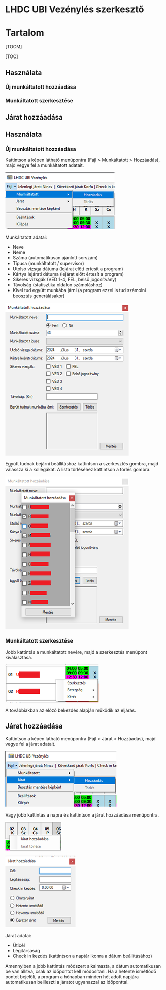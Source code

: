 # LHDC UBI Vezénylés szerkesztő

# Tartalom

[TOCM]

[TOC]

## Használata
### Új munkáltatott hozzáadása
### Munkáltatott szerkesztése
## Járat hozzáadása

## Használata

### Új munkáltatott hozzáadása

Kattintson a képen látható menüpontra (Fájl > Munkáltatott > Hozzáadás), majd vegye fel a munkáltatott adatait.

![](https://github.com/hidvegarpi/DEB/blob/main/IMAGES/add%20employee%201.png)

Munkáltatott adatai:
- Neve
- Neme
- Száma (automatikusan ajánlott sorszám)
- Típusa (munkáltatott / supervisor)
- Utolsó vizsga dátuma (lejárat előtt értesít a program)
- Kártya lejárati dátuma (lejárat előtt értesít a program)
- Sikeres vizsgák (VÉD 1-4, FEL, belső jogosítvány)
- Távolság (statisztika oldalon számoláshoz)
- Kivel tud együtt munkába járni (a program ezzel is tud számolni beosztás generálásakor)

![](https://github.com/hidvegarpi/DEB/blob/main/IMAGES/add%20employee%202.png)

Együtt tudnak bejárni beállításhoz kattintson a szerkesztés gombra, majd válassza ki a kollégákat. A lista törléséhez kattintson a törlés gombra.

![](https://github.com/hidvegarpi/DEB/blob/main/IMAGES/add%20employee%203.png)

### Munkáltatott szerkesztése

Jobb kattintás a munkáltatott nevére, majd a szerkesztés menüpont kiválasztása.

![](https://github.com/hidvegarpi/DEB/blob/main/IMAGES/add%20employee%204.png)

A továbbiakban az előző bekezdés alapján működik az eljárás.

## Járat hozzáadása

Kattintson a képen látható menüpontra (Fájl > Járat > Hozzáadás), majd vegye fel a járat adatait.

![](https://github.com/hidvegarpi/DEB/blob/main/IMAGES/add%20flight%201.png)

Vagy jobb kattintás a napra és kattintson a járat hozzáadása menüpontra.

![](https://github.com/hidvegarpi/DEB/blob/main/IMAGES/add%20flight%202.png)

![](https://github.com/hidvegarpi/DEB/blob/main/IMAGES/add%20flight%203.png)

Járat adatai:
- Úticél
- Légitársaság
- Check in kezdés (kattintson a naptár ikonra a dátum beállításához)

Amennyiben a jobb kattintás módszert alkalmazta, a dátum automatikusan be van állítva, csak az időpontot kell módosítani.
Ha a hetente ismétlődő pontot bejelöli, a program a hónapban minden hét adott napjára automatikusan beilleszti a járatot ugyanazzal az időponttal.